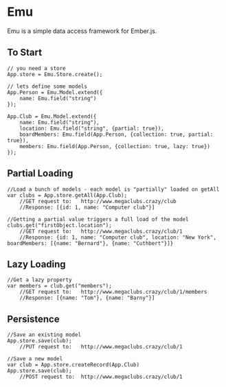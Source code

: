 Emu
===

Emu is a simple data access framework for Ember.js.

To Start
--------

	// you need a store
	App.store = Emu.Store.create();

	// lets define some models
	App.Person = Emu.Model.extend({
		name: Emu.field("string")		
	});

	App.Club = Emu.Model.extend({
		name: Emu.field("string"),
		location: Emu.field("string", {partial: true}),
		boardMembers: Emu.field(App.Person, {collection: true, partial: true}),
		members: Emu.field(App.Person, {collection: true, lazy: true})
	});

Partial Loading
---------------
	
	//Load a bunch of models - each model is "partially" loaded on getAll
	var clubs = App.store.getAll(App.Club);  
		//GET request to: 	http://www.megaclubs.crazy/club
		//Response: [{id: 1, name: "Computer club"}]

	//Getting a partial value triggers a full load of the model
	clubs.get("firstObject.location");
		//GET request to:	http://www.megaclubs.crazy/club/1
		//Response: {id: 1, name: "Computer club", location: "New York", boardMembers: [{name: "Bernard"}, {name: "Cuthbert"}]}

Lazy Loading
------------
	
	//Get a lazy property
	var members = club.get("members");
		//GET request to:	http://www.megaclubs.crazy/club/1/members
		//Response: [{name: "Tom"}, {name: "Barny"}]

Persistence
-----------
	
	//Save an existing model
	App.store.save(club);
		//PUT request to:	http://www.megaclubs.crazy/club/1

	//Save a new model
	var club = App.store.createRecord(App.Club)
	App.store.save(club);
		//POST request to:	http://www.megaclubs.crazy/club/1
